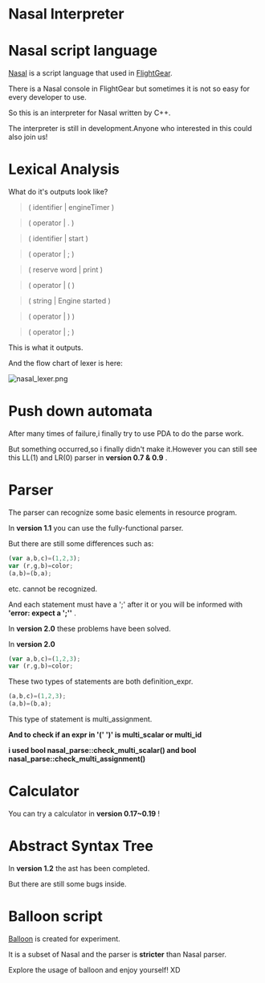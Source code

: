 # Nasal Interpreter

# Nasal script language

[Nasal](http://wiki.flightgear.org/Nasal_scripting_language) is a script language that used in [FlightGear](https://www.flightgear.org/).

There is a Nasal console in FlightGear but sometimes it is not so easy for every developer to use.

So this is an interpreter for Nasal written by C++.

The interpreter is still in development.Anyone who interested in this could also join us!
  
# Lexical Analysis
  
What do it's outputs look like?
  
> ( identifier   | engineTimer )

> ( operator     | . )

> ( identifier   | start )

> ( operator     | ; )

> ( reserve word | print )

> ( operator     | ( )

> ( string       | Engine started )

> ( operator     | ) )

> ( operator     | ; )

This is what it outputs.

And the flow chart of lexer is here:

![nasal_lexer.png](https://github.com/ValKmjolnir/Nasal-Interpreter/tree/master/pic/nasal_lexer.png)

# Push down automata

After many times of failure,i finally try to use PDA to do the parse work.

But something occurred,so i finally didn't make it.However you can still see this LL(1) and LR(0) parser in __version 0.7 & 0.9__ .

# Parser

The parser can recognize some basic elements in resource program.

In __version 1.1__ you can use the fully-functional parser.

But there are still some differences such as:

```javascript
(var a,b,c)=(1,2,3);
var (r,g,b)=color;
(a,b)=(b,a);
```

etc. cannot be recognized.

And each statement must have a ';' after it or you will be informed with __'error: expect a ';''__ .

In __version 2.0__ these problems have been solved.

In __version 2.0__
```javascript
(var a,b,c)=(1,2,3);
var (r,g,b)=color;
```
These two types of statements are both definition_expr.

```javascript
(a,b,c)=(1,2,3);
(a,b)=(b,a);
```
This type of statement is multi_assignment.

__And to check if an expr in '(' ')' is multi_scalar or multi_id__

__i used bool nasal_parse::check_multi_scalar() and bool nasal_parse::check_multi_assignment()__

# Calculator

You can try a calculator in __version 0.17~0.19__ !

# Abstract Syntax Tree

In __version 1.2__ the ast has been completed.

But there are still some bugs inside.

# Balloon script

[Balloon](https://github.com/ValKmjolnir/Balloon-script) is created for experiment.

It is a subset of Nasal and the parser is __stricter__ than Nasal parser.

Explore the usage of balloon and enjoy yourself! XD

